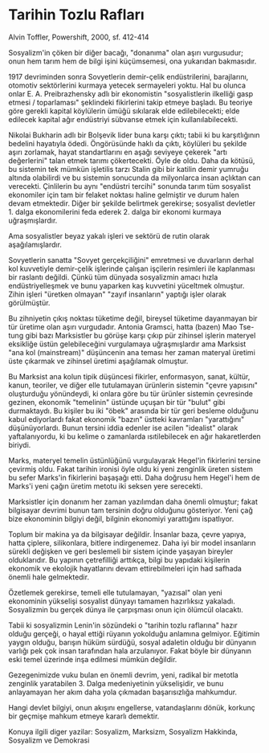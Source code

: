 # Tarihin Tozlu Rafları

Alvin Toffler, Powershift, 2000, sf. 412-414

Sosyalizm'in çöken bir diğer bacağı, "donanıma" olan aşırı vurgusudur; onun hem tarım hem de bilgi işini küçümsemesi, ona yukarıdan bakmasıdır.

1917 devriminden sonra Sovyetlerin demir-çelik endüstrilerini, barajlarını, otomotiv sektörlerini kurmaya yetecek sermayeleri yoktu. Hal bu olunca onlar E. A. Preibrazhensky adlı bir ekonomistin "sosyalistlerin ilkelliği gasp etmesi / toparlaması" şeklindeki fikirlerini takip etmeye başladı. Bu teoriye göre gerekli kapital köylülerin ümüğü sıkılarak elde edilebilecekti; elde edilecek kapital ağır endüstriyi sübvanse etmek için kullanılabilecekti.

Nikolai Bukharin adlı bir Bolşevik lider buna karşı çıktı; tabii ki bu karşıtlığının bedelini hayatıyla ödedi. Öngörüsünde haklı da çıktı, köylüleri bu şekilde aşırı zorlamak, hayat standartlarını en aşağı seviyeye çekerek "artı değerlerini" talan etmek tarımı çökertecekti. Öyle de oldu. Daha da kötüsü, bu sistemin tek mümkün işletilis tarzı Stalin gibi bir katilin demir yumruğu altında olabilirdi ve bu sistemin sonucunda da milyonlarca insan açlıktan can verecekti. Çinlilerin bu aynı "endüstri tercihi" sonunda tarım tüm sosyalist ekonomiler için tam bir felaket noktası haline gelmiştir ve durum halen devam etmektedir. Diğer bir şekilde belirtmek gerekirse; sosyalist devletler 1. dalga ekonomilerini feda ederek 2. dalga bir ekonomi kurmaya uğraşmışlardır.

Ama sosyalistler beyaz yakalı işleri ve sektörü de rutin olarak aşağılamışlardır.

Sovyetlerin sanatta "Sovyet gerçekçiliğini" emretmesi ve duvarların derhal kol kuvvetiyle demir-çelik işlerinde çalışan işçilerin resimleri ile kaplanması bir raslantı değildi. Çünkü tüm dünyada sosyalizmin amacı hızla endüstriyelleşmek ve bunu yaparken kaş kuvvetini yüceltmek olmuştur. Zihin işleri "üretken olmayan" "zayıf insanların" yaptığı işler olarak görülmüştür.

Bu zihniyetin çıkış noktası tüketime değil, bireysel tüketime dayanmayan bir tür üretime olan aşırı vurgudadır. Antonia Gramsci, hatta (bazen) Mao Tse-tung gibi bazı Marksistler bu görüşe karşı çıkıp pür zihinsel işlerin materyel eksikliğe üstün gelebileceğini vurgulamaya uğraşmışlardır ama Marksist "ana kol (mainstream)" düşüncenin ana teması her zaman materyal üretimi üste çıkarmak ve zihinsel üretimi aşağılamak olmuştur.

Bu Marksist ana kolun tipik düşüncesi fikirler, enformasyon, sanat, kültür, kanun, teoriler, ve diğer elle tutulamayan ürünlerin sistemin "çevre yapısını" oluşturduğu yönündeydi, ki onlara göre bu tür ürünler sistemin çevresinde gezinen, ekonomik "temelinin" üstünde uçuşan bir tür "bulut" gibi durmaktaydı. Bu kişiler bu iki "öbek" arasında bir tür geri besleme olduğunu kabul ediyorlardı fakat ekonomik "bazın" üstteki kavramları "yarattığını" düşünüyorlardı. Bunun tersini iddia edenler ise acilen "idealist" olarak yaftalanıyordu, ki bu kelime o zamanlarda ısıtilebilecek en ağır hakaretlerden biriydi.

Marks, materyel temelin üstünlüğünü vurgulayarak Hegel'in fikirlerini tersine çevirmiş oldu. Fakat tarihin ironisi öyle oldu ki yeni zenginlik üreten sistem bu sefer Marks'in fikirlerini başaşağı etti. Daha doğrusu hem Hegel'i hem de Marks'i yeni çağın üretim metotu iki seksen yere serecekti.

Marksistler için donanım her zaman yazılımdan daha önemli olmuştur; fakat bilgisayar devrimi bunun tam tersinin doğru olduğunu gösteriyor. Yeni çağ bize ekonominin bilgiyi değil, bilginin ekonomiyi yarattığını ispatlıyor.

Toplum bir makina ya da bilgisayar değildir. İnsanlar baza, çevre yapıya, hatta çiplere, silikonlara, bitlere indirgenemez. Daha iyi bir model insanların sürekli değişken ve geri beslemeli bir sistem içinde yaşayan bireyler olduklarıdır. Bu yapının çetrefilliği arttıkça, bilgi bu yapıdaki kişilerin ekonomik ve ekolojik hayatlarını devam ettirebilmeleri için had safhada önemli hale gelmektedir.

Özetlemek gerekirse, temeli elle tutulamayan, "yazısal" olan yeni ekonominin yükselişi sosyalist dünyayı tamamen hazırlıksız yakaladı. Sosyalizmin bu gerçek dünya ile çarpışması onun için ölümcül olacaktı.

Tabii ki sosyalizmin Lenin'in sözündeki o "tarihin tozlu raflarına" hazır olduğu gerçeği, o hayal ettiği rüyanın yokolduğu anlamına gelmiyor. Eğitimin yaygın olduğu, barışın hüküm sürdüğü, sosyal adaletin olduğu bir dünyanın varlığı pek çok insan tarafından hala arzulanıyor. Fakat böyle bir dünyanın eski temel üzerinde inşa edilmesi mümkün değildir.

Gezegenimizde vuku bulan en önemli devrim, yeni, radikal bir metotla zenginlik yaratabilen 3. Dalga medeniyetinin yükselişidir, ve bunu anlayamayan her akım daha yola çıkmadan başarısızlığa mahkumdur.

Hangi devlet bilgiyi, onun akışını engellerse, vatandaşlarını dönük, korkunç bir geçmişe mahkum etmeye kararlı demektir.

Konuya ilgili diger yazilar: Sosyalizm, Marksizm, Sosyalizm Hakkinda, Sosyalizm ve Demokrasi
